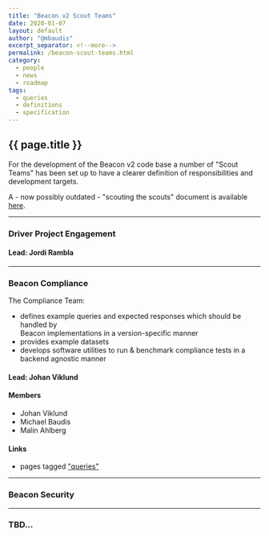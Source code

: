 ```yaml
---
title: "Beacon v2 Scout Teams"
date: 2020-01-07
layout: default
author: "@mbaudis"
excerpt_separator: <!--more-->
permalink: /beacon-scout-teams.html
category:
  - people
  - news
  - roadmap
tags:
  - queries
  - definitions
  - specification
---
```


## {{ page.title }}

For the development of the Beacon v2 code base a number of "Scout Teams" has
been set up to have a clearer definition of responsibilities and development 
targets.

<!--more-->

A - now possibly outdated - "scouting the scouts" document is available [here](https://docs.google.com/document/d/1Mpi0C3wtzcx33ZQwwZ2bI6GV6eTUd27dC6kAgHEqik0/edit#).

----

### Driver Project Engagement

#### Lead: Jordi Rambla

----

### Beacon Compliance

The Compliance Team:

* defines example queries and expected responses which should be handled by  
Beacon implementations in a version-specific manner
* provides example datasets
* develops software utilities to run & benchmark compliance tests in a backend 
agnostic manner

#### Lead: Johan Viklund

#### Members

* Johan Viklund
* Michael Baudis
* Malin Ahlberg

#### Links

* pages tagged ["queries"](/tags/queries.html)

----

### Beacon Security

----

### TBD...

